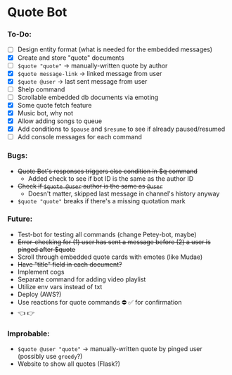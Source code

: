 # Quote Bot

### To-Do:
- [ ] Design entity format (what is needed for the embedded messages)
- [x] Create and store "quote" documents
- [ ] `$quote "quote"` -> manually-written quote by author
- [x] `$quote message-link` -> linked message from user
- [x] `$quote @user` -> last sent message from user
- [ ] $help command
- [ ] Scrollable embedded db documents via emoting
- [x] Some quote fetch feature
- [x] Music bot, why not
- [x] Allow adding songs to queue
- [x] Add conditions to `$pause` and `$resume` to see if already paused/resumed
- [ ] Add console messages for each command

### Bugs:
  * ~~Quote Bot's responses triggers else condition in $q command~~
    * Added check to see if bot ID is the same as the author ID
  * ~~Check if `$quote @user` author is the same as `@user`~~
    * Doesn't matter, skipped last message in channel's history anyway
  * `$quote "quote"` breaks if there's a missing quotation mark

### Future:
  * Test-bot for testing all commands (change Petey-bot, maybe)
  * ~~Error-checking for (1) user has sent a message before (2) a user is pinged after $quote~~
  * Scroll through embedded quote cards with emotes (like Mudae)
  * ~~Have "title" field in each document?~~
  * Implement cogs
  * Separate command for adding video playlist
  * Utilize env vars instead of txt
  * Deploy (AWS?)
  * Use reactions for quote commands ⛔ ✅ for confirmation
  * 👈 👉

### Improbable:
  * `$quote @user "quote"` -> manually-written quote by pinged user (possibly use `greedy`?)
  * Website to show all quotes (Flask?)